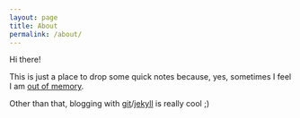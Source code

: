 ```yaml
---
layout: page
title: About
permalink: /about/
---
```


Hi there!

This is just a place to drop some quick notes because, yes, sometimes I feel I am [out of memory](/).

Other than that, blogging with [git](https://git-scm.com/)/[jekyll](https://jekyllrb.com/) is really cool ;)

